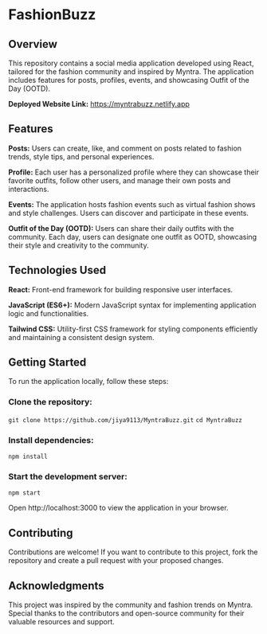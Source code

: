 # FashionBuzz

## Overview
This repository contains a social media application developed using React, tailored for the fashion community and inspired by Myntra. The application includes features for posts, profiles, events, and showcasing Outfit of the Day (OOTD).

**Deployed Website Link:** [https://myntrabuzz.netlify.app ](https://fashionbuzzz.netlify.app)

## Features
**Posts:** Users can create, like, and comment on posts related to fashion trends, style tips, and personal experiences.

**Profile:** Each user has a personalized profile where they can showcase their favorite outfits, follow other users, and manage their own posts and interactions.

**Events:** The application hosts fashion events such as virtual fashion shows and style challenges. Users can discover and participate in these events.

**Outfit of the Day (OOTD):** Users can share their daily outfits with the community. Each day, users can designate one outfit as OOTD, showcasing their style and creativity to the community.

## Technologies Used
**React:** Front-end framework for building responsive user interfaces.

**JavaScript (ES6+):** Modern JavaScript syntax for implementing application logic and functionalities.

**Tailwind CSS:** Utility-first CSS framework for styling components efficiently and maintaining a consistent design system.

## Getting Started
To run the application locally, follow these steps:

### Clone the repository:
`git clone https://github.com/jiya9113/MyntraBuzz.git`
`cd MyntraBuzz`

### Install dependencies:
`npm install`

### Start the development server:
`npm start`

Open http://localhost:3000 to view the application in your browser.

## Contributing
Contributions are welcome! If you want to contribute to this project, fork the repository and create a pull request with your proposed changes.

## Acknowledgments
This project was inspired by the community and fashion trends on Myntra.
Special thanks to the contributors and open-source community for their valuable resources and support.
